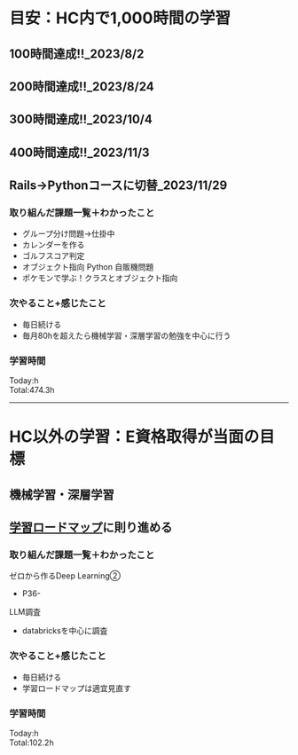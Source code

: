 # 目安：HC内で1,000時間の学習
## 100時間達成!!_2023/8/2
## 200時間達成!!_2023/8/24
## 300時間達成!!_2023/10/4
## 400時間達成!!_2023/11/3
## Rails→Pythonコースに切替_2023/11/29

### 取り組んだ課題一覧＋わかったこと
- グループ分け問題→仕掛中
- カレンダーを作る
- ゴルフスコア判定
- オブジェクト指向 Python 自販機問題
- ポケモンで学ぶ！クラスとオブジェクト指向

### 次やること+感じたこと
- 毎日続ける
- 毎月80hを超えたら機械学習・深層学習の勉強を中心に行う
### 学習時間
Today:h<br>
Total:474.3h

------------------------------------------
# HC以外の学習：E資格取得が当面の目標
## 機械学習・深層学習
## [学習ロードマップ](https://github.com/sousou1216/machine_learning/tree/main)に則り進める
### 取り組んだ課題一覧＋わかったこと
ゼロから作るDeep Learning②
- P36-

LLM調査
- databricksを中心に調査

### 次やること+感じたこと
- 毎日続ける
- 学習ロードマップは適宜見直す
### 学習時間
Today:h<br>
Total:102.2h
